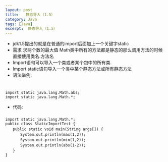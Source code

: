```yaml
---
layout: post
title:   静态导入（1.5）
category: Java
tags: [Java]
excerpt:  静态导入（1.5）
---
```



- jdk1.5提出的就是在普通的import后面加上一个关键字static 
- 需求 求两个数的最大值 Math类中所有的方法都是静态的那么调用方法的时候直接使用类名.方法名
- Import语句可以导入一个类或者某个包中的所有类. 
- Import static语句导入一个类中某个静态方法或所有静态方法 
- 语法举例:

#

	import static java.lang.Math.abs; 
	import static java.lang.Math.*; 

- 代码: 

###  ###

	import static java.lang.Math.*; 
	public class StaticImportTest { 
	　　public static void main(String args[]) { 
	　　　　System.out.println(max(1,2)); 
	　　　　System.out.println(min(1,2)); 
	　　　　System.out.println(abs(1-2)); 
	　　} 
	}
